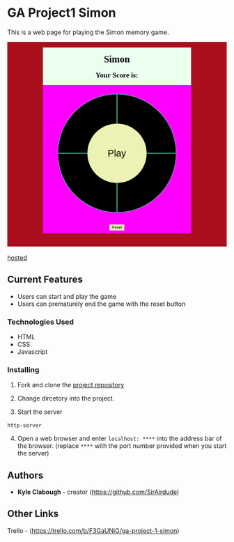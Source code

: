 # GA Project1 Simon
This is a web page for playing the Simon memory game.

![preview](./img/simon-main.png)

[hosted](https://sirairdude.github.io/ga-project1-simon/)

## Current Features

- Users can start and play the game
- Users can prematurely end the game with the reset button

### Technologies Used

- HTML
- CSS
- Javascript

### Installing

1. Fork and clone the [project repository](https://github.com/SirAirdude/ga-project1-simon)

2. Change dircetory into the project.

3. Start the server
```
http-server
```

4. Open a web browser and enter `localhost: ****` into the address bar of the browser. (replace `****` with the port number provided when you start the server)

## Authors

* **Kyle Clabough** - creator (https://github.com/SirAirdude)

## Other Links 

Trello - (https://trello.com/b/F3GaUNiG/ga-project-1-simon)
